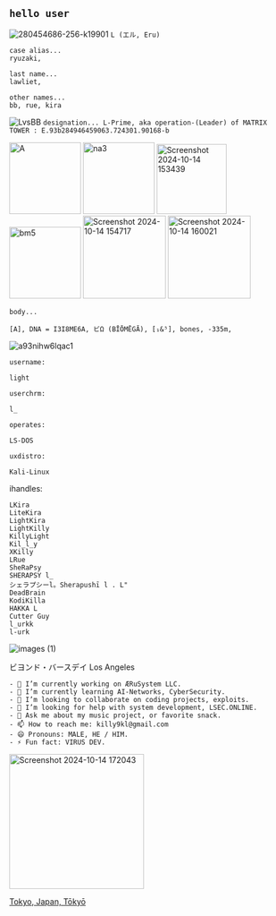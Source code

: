 ## ``hello user``
![280454686-256-k19901](https://github.com/user-attachments/assets/dc1dccbf-ec47-4691-8699-61e9113d75a2)
``L (エル, Eru)``
```
case alias...
ryuzaki,

last name...
lawliet,

other names...
bb, rue, kira
```
![LvsBB](https://github.com/user-attachments/assets/2b899bbd-add1-47e9-a0c4-41d828a34834)
``
designation...
L-Prime, aka operation-(Leader) of MATRIX TOWER : E.93b284946459063.724301.90168-b 
``

<img width="128" alt="A" src="https://github.com/user-attachments/assets/95b1bdb0-3890-48f8-a895-bd0d5290ed82">

<img width="128" alt="na3" src="https://github.com/user-attachments/assets/922dad2b-4a5c-4f3b-a4a0-563772b24fb8">

<img width="125" alt="Screenshot 2024-10-14 153439" src="https://github.com/user-attachments/assets/2f58e1eb-1928-4ca3-a6d3-ff245b785775">

<img width="128" alt="bm5" src="https://github.com/user-attachments/assets/af27c3a2-9e87-4220-b40f-e30bd5c16467">

<img width="148" alt="Screenshot 2024-10-14 154717" src="https://github.com/user-attachments/assets/3c8ec641-3bce-4b9e-b10b-e58f28aa19f2">

<img width="148" alt="Screenshot 2024-10-14 160021" src="https://github.com/user-attachments/assets/3d485f44-1e1c-437b-8b05-8a36a2fc56ea">

``
body...
``
```
[A], DNA = I3I8ME6A, ビΩ (BĪŌMĒGĀ), [₁&⁵], bones, -335m,
```
![a93nihw6lqac1](https://github.com/user-attachments/assets/1a7fc8f8-e957-42b1-8939-646d044da5a1)

``username: ``
```
light
```
``userchrm: ``
```
l_
```
``operates: ``
```
LS-DOS
```
``uxdistro: ``
```
Kali-Linux
```
ihandles:
```
LKira
LiteKira
LightKira
LightKilly
KillyLight
Kil_l_y
XKilly
LRue
SheRaPsy
SHERAPSY l_
シェラプシーl。Sherapushī l . L"
DeadBrain
KodiKilla
HAKKA L
Cutter Guy
l_urkk
l-urk
```

![images (1)](https://github.com/user-attachments/assets/945fd3a3-8261-4fa9-96d9-52a5d15b4217)

ビヨンド・バースデイ Los Angeles

```
- 🔭 I’m currently working on ÆRuSystem LLC.
- 🌱 I’m currently learning AI-Networks, CyberSecurity.
- 👯 I’m looking to collaborate on coding projects, exploits.
- 🤔 I’m looking for help with system development, LSEC.ONLINE.
- 💬 Ask me about my music project, or favorite snack.
- 📫 How to reach me: killy9kl@gmail.com
- 😄 Pronouns: MALE, HE / HIM.
- ⚡ Fun fact: VIRUS DEV.
```
<img width="241" alt="Screenshot 2024-10-14 172043" src="https://github.com/user-attachments/assets/68c41f96-1227-4bd5-8231-7f4f9e695b06">

<a href="https://logwork.com/current-time-in-tokyo-japan" class="clock-widget-text" data-timezone="Asia/Tokyo" data-language="en" data-textcolor="#000000" data-background="#ff0000" data-digitscolor="#000000">Tokyo, Japan, Tōkyō</a>
